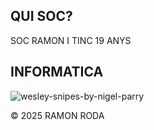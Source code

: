 ## QUI SOC?

SOC RAMON I TINC 19 ANYS



## INFORMATICA


![wesley-snipes-by-nigel-parry](https://github.com/user-attachments/assets/fbedfd4c-2ff7-44b1-83f4-6bb31e42189f)


© 2025 RAMON RODA

